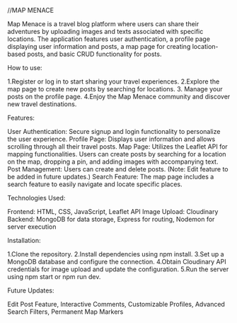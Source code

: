 //MAP MENACE


Map Menace is a travel blog platform where users can share their adventures by uploading images and texts associated with specific locations. The application features user authentication, a profile page displaying user information and posts, a map page for creating location-based posts, and basic CRUD functionality for posts.

How to use:

1.Register or log in to start sharing your travel experiences.
2.Explore the map page to create new posts by searching for locations.
3. Manage your posts on the profile page.
4.Enjoy the Map Menace community and discover new travel destinations.


Features:

User Authentication: Secure signup and login functionality to personalize the user experience.
Profile Page: Displays user information and allows scrolling through all their travel posts.
Map Page: Utilizes the Leaflet API for mapping functionalities. Users can create posts by searching for a location on the map, dropping a pin, and adding images with accompanying text.
Post Management: Users can create and delete posts. (Note: Edit feature to be added in future updates.)
Search Feature: The map page includes a search feature to easily navigate and locate specific places.



Technologies Used:

Frontend: 
HTML, CSS, JavaScript, Leaflet API
Image Upload: 
Cloudinary
Backend: 
MongoDB for data storage, Express for routing, Nodemon for server execution


Installation:

1.Clone the repository.
2.Install dependencies using npm install.
3.Set up a MongoDB database and configure the connection.
4.Obtain Cloudinary API credentials for image upload and update the configuration.
5.Run the server using npm start or npm run dev.



Future Updates:

Edit Post Feature, Interactive Comments, Customizable Profiles, Advanced Search Filters, Permanent Map Markers











